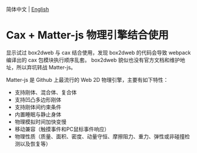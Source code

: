 简体中文 | [English](./README.EN.md) 

# Cax + Matter-js 物理引擎结合使用

显示试过 box2dweb 与 cax 结合使用，发现 box2dweb 的代码会导致 webpack 编译出的 cax 包模块执行顺序乱套。
box2dweb 貌似也没有官方文档和维护地址，所以弃坑转战 Matter-js。

Matter-js 是 Github 上最流行的 Web 2D 物理引擎，主要有如下特性：

* 支持刚体、混合体、复合体
* 支持凹凸多边形刚体
* 支持刚体间约束条件
* 内置睡眠与静止身体
* 物理模拟时间加快变慢
* 移动兼容（触摸事件和PC鼠标事件响应）
* 物理性质（质量、面积、密度、动量守恒、摩擦阻力、重力、弹性或非碰撞检测以及恢复等）

